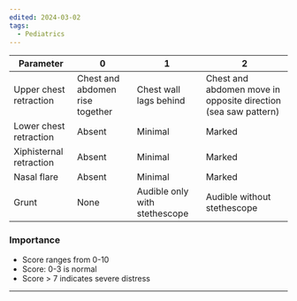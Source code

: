 ```yaml
---
edited: 2024-03-02
tags:
  - Pediatrics
---
```


| Parameter               | 0                               | 1                             | 2                                                              |
| ----------------------- | ------------------------------- | ----------------------------- | -------------------------------------------------------------- |
| Upper chest retraction  | Chest and abdomen rise together | Chest wall lags behind        | Chest and abdomen move in opposite direction (sea saw pattern) |
| Lower chest retraction  | Absent                          | Minimal                       | Marked                                                         |
| Xiphisternal retraction | Absent                          | Minimal                       | Marked                                                         |
| Nasal flare             | Absent                          | Minimal                       | Marked                                                         |
| Grunt                   | None                            | Audible only with stethescope | Audible without stethescope                                    |
### Importance
- Score ranges from 0-10
- Score: 0-3 is normal
- Score > 7 indicates severe distress

---
